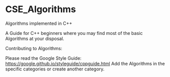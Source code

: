 # CSE_Algorithms
Algorithms implemented in C++

A Guide for C++ beginners where you may find most of the basic Algorithms at your disposal.

Contributing to Algorithms:

Please read the Google Style Guide: https://google.github.io/styleguide/cppguide.html
Add the Algorithms in the specific categories or create another category.
